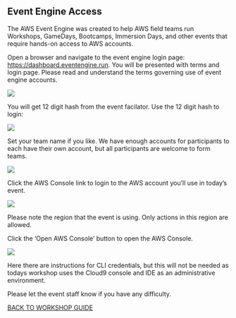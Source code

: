 ## Event Engine Access

The AWS Event Engine was created to help AWS field teams run Workshops, GameDays, Bootcamps, Immersion Days, and other events that require hands-on access to AWS accounts.

Open a browser and navigate to the event engine login page: https://dashboard.eventengine.run. You will be presented with terms and login page. Please read and understand the terms governing use of event engine accounts.

![](https://reinvent2019.aws-management.tools/mgt306/en/images/ee/ee.png)

You will get 12 digit hash from the event facilator. Use the 12 digit hash to login:

![](https://reinvent2019.aws-management.tools/mgt306/en/images/ee/ee2.png)

Set your team name if you like. We have enough accounts for participants to each have their own account, but all participants are welcome to form teams.

![](https://reinvent2019.aws-management.tools/mgt306/en/images/ee/ee3.png)

Click the AWS Console link to login to the AWS account you’ll use in today’s event.

![](https://reinvent2019.aws-management.tools/mgt306/en/images/ee/ee4.png)

Please note the region that the event is using. Only actions in this region are allowed.

Click the ‘Open AWS Console’ button to open the AWS Console. 

![](https://reinvent2019.aws-management.tools/mgt306/en/images/ee/ee5.png)

Here there are instructions for CLI credentials, but this will not be needed as todays workshop uses the Cloud9 console and IDE as an administrative environment.

Please let the event staff know if you have any difficulty.

[BACK TO WORKSHOP GUIDE](README.md)
